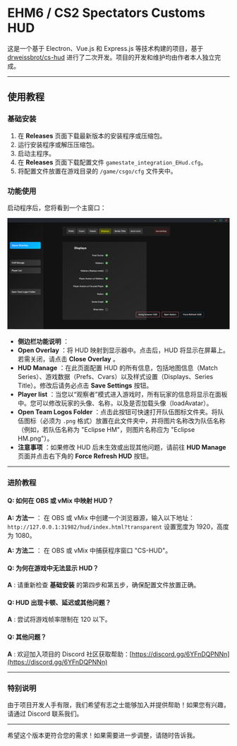 # EHM6 / CS2 Spectators Customs HUD

这是一个基于 Electron、Vue.js 和 Express.js 等技术构建的项目，基于 [drweissbrot/cs-hud](https://github.com/drweissbrot/cs-hud) 进行了二次开发。项目的开发和维护均由作者本人独立完成。

---

## 使用教程

### 基础安装

1. 在 **Releases** 页面下载最新版本的安装程序或压缩包。
2. 运行安装程序或解压压缩包。
3. 启动主程序。
4. 在 **Releases** 页面下载配置文件 `gamestate_integration_EHud.cfg`。
5. 将配置文件放置在游戏目录的 `/game/csgo/cfg` 文件夹中。

### 功能使用

启动程序后，您将看到一个主窗口：

![1744790239114](image/README_CN/1744790239114.png)

* **侧边栏功能说明** ：
* **Open Overlay** ：将 HUD 映射到显示器中。点击后，HUD 将显示在屏幕上。若需关闭，请点击  **Close Overlay** 。
* **HUD Manage** ：在此页面配置 HUD 的所有信息，包括地图信息（Match Series）、游戏数据（Prefs、Cvars）以及样式设置（Displays、Series Title）。修改后请务必点击 **Save Settings** 按钮。
* **Player list** ：当您以“观察者”模式进入游戏时，所有玩家的信息将显示在面板中。您可以修改玩家的头像、名称，以及是否加载头像（loadAvatar）。
* **Open Team Logos Folder** ：点击此按钮可快速打开队伍图标文件夹。将队伍图标（必须为 `.png` 格式）放置在此文件夹中，并将图片名称改为队伍名称（例如，若队伍名称为 "Eclipse HM"，则图片名称应为 "Eclipse HM.png"）。
* **注意事项** ：如果修改 HUD 后未生效或出现其他问题，请前往 **HUD Manage** 页面并点击右下角的 **Force Refresh HUD** 按钮。

---

### 进阶教程

#### Q: 如何在 OBS 或 vMix 中映射 HUD？

 **A: 方法一** ：
在 OBS 或 vMix 中创建一个浏览器源，输入以下地址：
`http://127.0.0.1:31982/hud/index.html?transparent`
设置宽度为 1920，高度为 1080。

 **A: 方法二** ：
在 OBS 或 vMix 中捕获程序窗口 "CS-HUD"。

#### Q: 为何在游戏中无法显示 HUD？

 **A** : 请重新检查 **基础安装** 的第四步和第五步，确保配置文件放置正确。

#### Q: HUD 出现卡顿、延迟或其他问题？

 **A** : 尝试将游戏帧率限制在 120 以下。

#### Q: 其他问题？

 **A** : 欢迎加入项目的 Discord 社区获取帮助：[https://discord.gg/6YFnDQPNNn](https://discord.gg/6YFnDQPNNn)

---

### 特别说明

由于项目开发人手有限，我们希望有志之士能够加入并提供帮助！如果您有兴趣，请通过 Discord 联系我们。

---

希望这个版本更符合您的需求！如果需要进一步调整，请随时告诉我。
